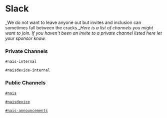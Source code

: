 # Slack

_We do not want to leave anyone out but invites and inclusion can sometimes fall between the cracks.__Here is a list of channels you might want to join. If you haven't been an invite to a private channel listed here let your sponsor know._   

### Private Channels

`#nais-internal`

`#naisdevice-internal`


### Public Channels

[`#nais`](https://nav-it.slack.com/archives/C5KUST8N6)

[`#naisdevice`](https://nav-it.slack.com/archives/C013XV66XHB)

[`#nais-announcements`](https://nav-it.slack.com/archives/C01DE3M9YBV)

